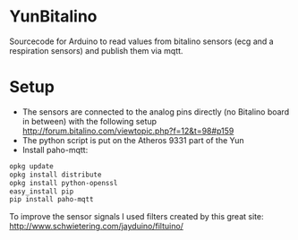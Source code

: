 # YunBitalino
Sourcecode for Arduino to read values from bitalino sensors (ecg and a respiration sensors) and publish them via mqtt.

# Setup

*   The sensors are connected to the analog pins directly (no Bitalino board in between) with the following setup <http://forum.bitalino.com/viewtopic.php?f=12&t=98#p159>
*   The python script is put on the Atheros 9331 part of the Yun
*   Install paho-mqtt:
```bash
opkg update
opkg install distribute
opkg install python-openssl
easy_install pip
pip install paho-mqtt
```

To improve the sensor signals I used filters created by this great site: <http://www.schwietering.com/jayduino/filtuino/>
